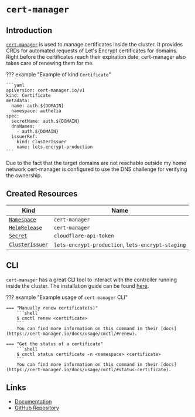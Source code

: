 # `cert-manager`

## Introduction

[`cert-manager`](https://cert-manager.io) is used to manage certificates inside the cluster. It provides CRDs for automated requests of Let's Encrypt certificates for domains. Right before the certificates reach their expiration date, cert-manager also takes care of renewing them for me.

??? example "Example of kind `Certificate`"

    ```yaml
    apiVersion: cert-manager.io/v1
    kind: Certificate
    metadata:
      name: auth.${DOMAIN}
      namespace: authelia
    spec:
      secretName: auth.${DOMAIN}
      dnsNames:
        - auth.${DOMAIN}
      issuerRef:
        kind: ClusterIssuer
        name: lets-encrypt-production
    ```

Due to the fact that the target domains are not reachable outside my home network cert-manager is configured to use the DNS challenge for verifying the ownership.

## Created Resources

| Kind                                  | Name                                              |
| ------------------------------------- | ------------------------------------------------- |
| [`Namespace`][ref-namespace]          | `cert-manager`                                    |
| [`HelmRelease`][ref-helm-release]     | `cert-manager`                                    |
| [`Secret`][ref-secret]                | `cloudflare-api-token`                            |
| [`ClusterIssuer`][ref-cluster-issuer] | `lets-encrypt-production`, `lets-encrypt-staging` |

[ref-namespace]: https://kubernetes.io/docs/reference/kubernetes-api/cluster-resources/namespace-v1/
[ref-helm-release]: https://fluxcd.io/docs/components/helm/helmreleases/
[ref-secret]: https://kubernetes.io/docs/reference/kubernetes-api/config-and-storage-resources/secret-v1/
[ref-cluster-issuer]: https://cert-manager.io/docs/reference/api-docs/#cert-manager.io/v1.ClusterIssuer

## CLI

`cert-manager` has a great CLI tool to interact with the controller running inside the cluster. The installation guide can be found [here](https://cert-manager.io/docs/usage/cmctl/#installation).

??? example "Example usage of `cert-manager` CLI"

    === "Manually renew certificate(s)"
        ```shell
        $ cmctl renew <certificate>
        ```
        You can find more information on this command in their [docs](https://cert-manager.io/docs/usage/cmctl/#renew).

    === "Get the status of a certificate"
        ```shell
        $ cmctl status certificate -n <namespace> <certificate>
        ```
        You can find more information on this command in their [docs](https://cert-manager.io/docs/usage/cmctl/#status-certificate).

## Links

- [Documentation](https://cert-manager.io/docs/)
- [GitHub Repository](https://github.com/cert-manager/cert-manager)
